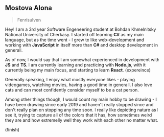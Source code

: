 ## Mostova Alona

> FenrisuIven

Hey! I am a 3rd year Software Engeneering student at Bohdan Khmelnitsky National University of Cherkasy. I started off learning **C#** as my main language, but as the time went - I grew to like web-development and working with **JavaScript** in itself more than **C#** and desktop development in generall.

As of now, I would say that I am somewhat experienced in development with **JS** and **TS**. I am currently learning and practicing with **Node.js**, with it currently being my main focus, and starting to learn **React**. (expereince)

Generally speaking, I enjoy what mostly everyone likes - playing videogames, watching movies, having a good time in generall. I also love cats and can most confidently consider myself to be a cat person.

Among other things though, I would count my main hobby to be drawing - I have been drawing since early 2019 and haven't really stopped since and don't really plan on stopping any time soon. I really like depicting nature as I see it, trying to capture all of the colors that it has, how sometimes weird they are and how extremelly well they work with each other no matter what.

(finish)

